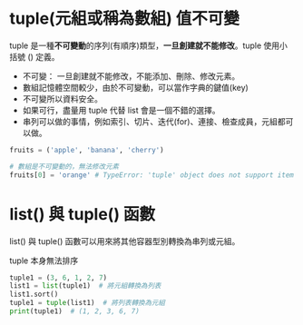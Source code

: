 # tuple(元組或稱為數組) 值不可變

tuple 是一種**不可變動**的序列(有順序)類型，**一旦創建就不能修改**。tuple 使用小括號 () 定義。

- 不可變： 一旦創建就不能修改，不能添加、刪除、修改元素。
- 數組記憶體空間較少，由於不可變動，可以當作字典的鍵值(key)
- 不可變所以資料安全。
- 如果可行，盡量用 tuple 代替 list 會是一個不錯的選擇。
- 串列可以做的事情，例如索引、切片、迭代(for)、連接、檢查成員，元組都可以做。

```python
fruits = ('apple', 'banana', 'cherry')

# 數組是不可變動的，無法修改元素
fruits[0] = 'orange' # TypeError: 'tuple' object does not support item assignment
```

# list() 與 tuple() 函數

list() 與 tuple() 函數可以用來將其他容器型別轉換為串列或元組。

tuple 本身無法排序

```python
tuple1 = (3, 6, 1, 2, 7)
list1 = list(tuple1)  # 將元組轉換為列表
list1.sort()
tuple1 = tuple(list1)  # 將列表轉換為元組
print(tuple1)  # (1, 2, 3, 6, 7)
```
